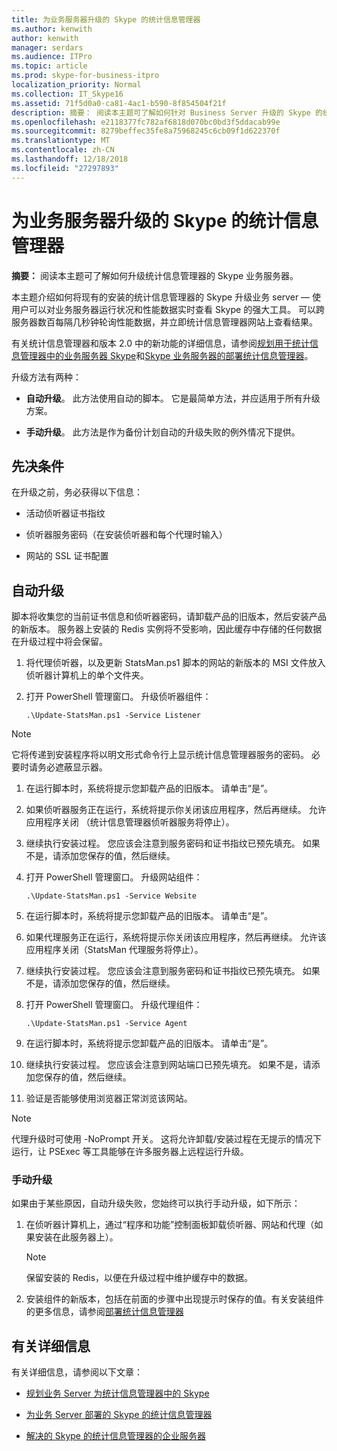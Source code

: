 ```yaml
---
title: 为业务服务器升级的 Skype 的统计信息管理器
ms.author: kenwith
author: kenwith
manager: serdars
ms.audience: ITPro
ms.topic: article
ms.prod: skype-for-business-itpro
localization_priority: Normal
ms.collection: IT_Skype16
ms.assetid: 71f5d0a0-ca81-4ac1-b590-8f854504f21f
description: 摘要： 阅读本主题可了解如何针对 Business Server 升级的 Skype 的统计信息管理器。
ms.openlocfilehash: e2118377fc782af6818d070bc0bd3f5ddacab99e
ms.sourcegitcommit: 8279beffec35fe8a75968245c6cb09f1d622370f
ms.translationtype: MT
ms.contentlocale: zh-CN
ms.lasthandoff: 12/18/2018
ms.locfileid: "27297893"
---
```

# <a name="upgrade-statistics-manager-for-skype-for-business-server"></a>为业务服务器升级的 Skype 的统计信息管理器
 
**摘要：** 阅读本主题可了解如何升级统计信息管理器的 Skype 业务服务器。
  
本主题介绍如何将现有的安装的统计信息管理器的 Skype 升级业务 server — 使用户可以对业务服务器运行状况和性能数据实时查看 Skype 的强大工具。 可以跨服务器数百每隔几秒钟轮询性能数据，并立即统计信息管理器网站上查看结果。 
  
有关统计信息管理器和版本 2.0 中的新功能的详细信息，请参阅[规划用于统计信息管理器中的业务服务器 Skype](plan.md)和[Skype 业务服务器的部署统计信息管理器](deploy.md)。
  
升级方法有两种：
  
- **自动升级**。 此方法使用自动的脚本。 它是最简单方法，并应适用于所有升级方案。
    
- **手动升级**。 此方法是作为备份计划自动的升级失败的例外情况下提供。
    
## <a name="prerequisites"></a>先决条件

在升级之前，务必获得以下信息：
  
- 活动侦听器证书指纹
    
- 侦听器服务密码（在安装侦听器和每个代理时输入）
    
- 网站的 SSL 证书配置
    
## <a name="automated-upgrade"></a>自动升级

脚本将收集您的当前证书信息和侦听器密码，请卸载产品的旧版本，然后安装产品的新版本。 服务器上安装的 Redis 实例将不受影响，因此缓存中存储的任何数据在升级过程中将会保留。
  
1. 将代理侦听器，以及更新 StatsMan.ps1 脚本的网站的新版本的 MSI 文件放入侦听器计算机上的单个文件夹。
    
2. 打开 PowerShell 管理窗口。 升级侦听器组件：
    
   ```
   .\Update-StatsMan.ps1 -Service Listener
   ```

> [!NOTE]
> 它将传递到安装程序将以明文形式命令行上显示统计信息管理器服务的密码。 必要时请务必遮蔽显示器。 
  
1. 在运行脚本时，系统将提示您卸载产品的旧版本。 请单击“是”。
    
2. 如果侦听器服务正在运行，系统将提示你关闭该应用程序，然后再继续。 允许应用程序关闭 （统计信息管理器侦听器服务将停止）。
    
3. 继续执行安装过程。 您应该会注意到服务密码和证书指纹已预先填充。 如果不是，请添加您保存的值，然后继续。
    
4. 打开 PowerShell 管理窗口。 升级网站组件：
    
   ```
   .\Update-StatsMan.ps1 -Service Website
   ```

5. 在运行脚本时，系统将提示您卸载产品的旧版本。 请单击“是”。
    
6. 如果代理服务正在运行，系统将提示你关闭该应用程序，然后再继续。 允许该应用程序关闭（StatsMan 代理服务将停止）。
    
7. 继续执行安装过程。 您应该会注意到服务密码和证书指纹已预先填充。 如果不是，请添加您保存的值，然后继续。
    
8. 打开 PowerShell 管理窗口。 升级代理组件：
    
   ```
   .\Update-StatsMan.ps1 -Service Agent
   ```

9. 在运行脚本时，系统将提示您卸载产品的旧版本。 请单击“是”。
    
10. 继续执行安装过程。 您应该会注意到网站端口已预先填充。 如果不是，请添加您保存的值，然后继续。
    
11. 验证是否能够使用浏览器正常浏览该网站。
    
> [!NOTE]
> 代理升级时可使用 -NoPrompt 开关。 这将允许卸载/安装过程在无提示的情况下运行，让 PSExec 等工具能够在许多服务器上远程运行升级。 
  
### <a name="manual-upgrade"></a>手动升级

如果由于某些原因，自动升级失败，您始终可以执行手动升级，如下所示：
  
1. 	在侦听器计算机上，通过“程序和功能”控制面板卸载侦听器、网站和代理（如果安装在此服务器上）。 
    
    > [!NOTE]
    >   保留安装的 Redis，以便在升级过程中维护缓存中的数据。
  
2. 	安装组件的新版本，包括在前面的步骤中出现提示时保存的值。有关安装组件的更多信息，请参阅[部署统计信息管理器](deploy.md#BKMK_Deploy)

    
## <a name="for-more-information"></a>有关详细信息
<a name="BKMK_Fixed"> </a>

有关详细信息，请参阅以下文章：
  
- [规划业务 Server 为统计信息管理器中的 Skype](plan.md)
    
- [为业务 Server 部署的 Skype 的统计信息管理器](deploy.md)
    
- [解决的 Skype 的统计信息管理器的企业服务器](troubleshoot.md)

